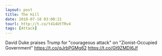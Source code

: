 ```yaml
---
layout: post
title: The Hill
date: 2018-07-18 03:00:21
tourl: http://t.co/t414UtTRv4
tags: [Attack]
---
```

David Duke praises Trump for "courageous attack" on "Zionist-Occupied Government" https://t.co/qJrbPGMg62 https://t.co/Gt9ZMDI6Jf
